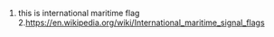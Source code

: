 1. this is international maritime flag
2.https://en.wikipedia.org/wiki/International_maritime_signal_flags
